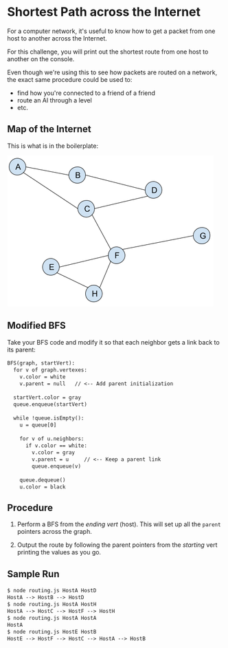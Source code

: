 # Shortest Path across the Internet

For a computer network, it's useful to know how to get a packet from one
host to another across the Internet.

For this challenge, you will print out the shortest route from one host
to another on the console.

Even though we're using this to see how packets are routed on a network,
the exact same procedure could be used to:

* find how you're connected to a friend of a friend
* route an AI through a level
* etc.

## Map of the Internet

This is what is in the boilerplate:

![Network Map](img/internet.png)

## Modified BFS

Take your BFS code and modify it so that each neighbor gets a link back to its parent:

```pseudocode
BFS(graph, startVert):
  for v of graph.vertexes:
    v.color = white
    v.parent = null   // <-- Add parent initialization

  startVert.color = gray
  queue.enqueue(startVert)

  while !queue.isEmpty():
    u = queue[0]

    for v of u.neighbors:
      if v.color == white:
        v.color = gray
        v.parent = u     // <-- Keep a parent link
        queue.enqueue(v)
    
    queue.dequeue()
    u.color = black
```

## Procedure

1. Perform a BFS from the _ending vert_ (host). This will set up all the
   `parent` pointers across the graph.

2. Output the route by following the parent pointers from the _starting_ vert
   printing the values as you go.


## Sample Run

```
$ node routing.js HostA HostD
HostA --> HostB --> HostD
$ node routing.js HostA HostH
HostA --> HostC --> HostF --> HostH
$ node routing.js HostA HostA
HostA
$ node routing.js HostE HostB
HostE --> HostF --> HostC --> HostA --> HostB
```